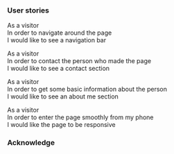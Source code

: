 ### User stories
As a visitor<br>
In order to navigate around the page<br>
I would like to see a navigation bar<br>

As a visitor<br>
In order to contact the person who made the page<br>
I would like to see a contact section<br>

As a visitor<br>
In order to get some basic information about the person<br>
I would like to see an about me section<br>

As a visitor<br>
In order to enter the page smoothly from my phone<br>
I would like the page to be responsive<br>

### Acknowledge